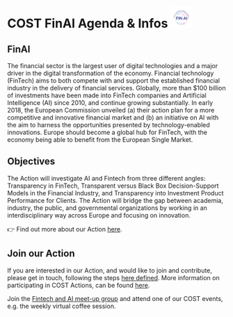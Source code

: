 # COST FinAI Agenda &amp; Infos  <img src="FINAI-FINAL-LOGO.-HI.RES_.png" alt="MarineGEO circle logo" style="height: 50px; width:50px;"/>

## FinAI
The financial sector is the largest user of digital technologies and a major driver in the digital transformation of the economy. Financial technology (FinTech) aims to both compete with and support the established financial industry in the delivery of financial services. Globally, more than $100 billion of investments have been made into FinTech companies and Artificial Intelligence (AI) since 2010, and continue growing substantially. In early 2018, the European Commission unveiled (a) their action plan for a more competitive and innovative financial market and (b) an initiative on AI with the aim to harness the opportunities presented by technology-enabled innovations. Europe should become a global hub for FinTech, with the economy being able to benefit from the European Single Market.

## Objectives
The Action will investigate AI and Fintech from three different angles: Transparency in FinTech, Transparent versus Black Box Decision-Support Models in the Financial Industry, and Transparency into Investment Product Performance for Clients. The Action will bridge the gap between academia, industry, the public, and governmental organizations by working in an interdisciplinary way across Europe and focusing on innovation.


:point_right: Find out more about our Action [here](https://fin-ai.eu/).

## Join our Action
If you are interested in our Action, and would like to join and contribute, please get in touch, following the steps [here defined](https://wiki.fin-ai.eu/index.php/How_to_join). More information on participating in COST Actions, can be found [here](https://www.cost.eu/cost-actions/how-to-participate/).

Join the [Fintech and AI meet-up group](https://www.meetup.com/Fintech_AI_in_Finance/) and attend one of our COST events, e.g. the weekly virtual coffee session.